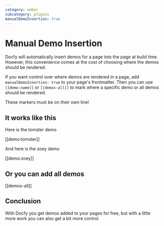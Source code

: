 ```yaml
---
category: ember
subcategory: plugins
manualDemoInsertion: true
---
```


# Manual Demo Insertion

Docfy will automatically insert demos for a page into the page at build time. However, this convenience comes at the cost of choosing where the demos should be rendered.

If you want control over where demos are rendered in a page, add `manualDemoInsertion: true` to your page's frontmatter. Then you can use `[[demo:name]]` or `[[demos-all]]` to mark where a specific demo or all demos should be rendered.

These markers must be on their own line!

## It works like this

Here is the tomster demo

[[demo:tomster]]

And here is the zoey demo

[[demo:zoey]]

## Or you can add all demos

[[demos-all]]

## Conclusion

With Docfy you get demos added to your pages for free, but with a little more work you can also get a bit more control.
